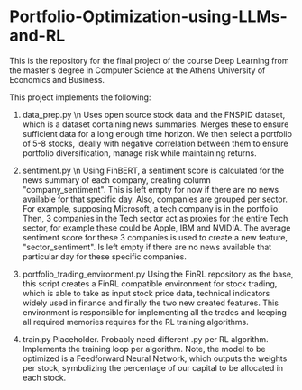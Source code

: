 # Portfolio-Optimization-using-LLMs-and-RL

This is the repository for the final project of the course Deep Learning from the master's degree in Computer Science at the Athens University of Economics and Business.

This project implements the following:

1) data_prep.py \n
Uses open source stock data and the FNSPID dataset, which is a dataset containing news summaries. Merges these to ensure sufficient data for a long enough time horizon.
We then select a portfolio of 5-8 stocks, ideally with negative correlation between them to ensure portfolio diversification, manage risk while maintaining returns.

2) sentiment.py \n
Using FinBERT, a sentiment score is calculated for the news summary of each company, creating column "company_sentiment". This is left empty for now if there are no news available for that specific day. 
Also, companies are grouped per sector. For example, supposing Microsoft, a tech company is in the portfolio. Then, 3 companies in the Tech sector act as proxies for the entire Tech sector, for example these could be Apple, IBM and NVIDIA. The average sentiment score for these 3 companies is used to create a new feature, "sector_sentiment". Is left empty if there are no news available that particular day for these specific companies. 

4) portfolio_trading_environment.py
Using the FinRL repository as the base, this script creates a FinRL compatible environment for stock trading, which is able to take as input stock price data, technical indicators widely used in finance and finally the two new created features. This environment is responsible for implementing all the trades and keeping all required memories requires for the RL training algorithms.

5) train.py
Placeholder. Probably need different .py per RL algorithm. Implements the training loop per algorithm.
Note, the model to be optimized is a Feedforward Neural Network, which outputs the weights per stock, symbolizing the percentage of our capital to be allocated in each stock.
